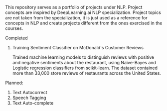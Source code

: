 This repository serves as a portfolio of projects under NLP. Project concepts are inspired by DeepLearning.ai NLP specialization. Project topics are not taken from the specialization, it is just used as a reference for concepts in NLP and create projects different from the ones exercised in the courses.

Completed
1. Training Sentiment Classifier on McDonald's Customer Reviews
   
   Trained machine learning models to distinguish reviews with positive and negative sentiments about the restaurant, using Naïve-Bayes and Logistic regression classifiers from scikit-learn. The dataset contained more than 33,000 store reviews of restaurants across the United States.

Planned:
1. Text Autocorrect
2. Speech Tagging
3. Text Auto-complete
